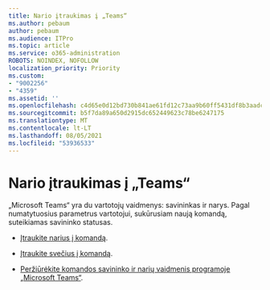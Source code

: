 ```yaml
---
title: Nario įtraukimas į „Teams“
ms.author: pebaum
author: pebaum
ms.audience: ITPro
ms.topic: article
ms.service: o365-administration
ROBOTS: NOINDEX, NOFOLLOW
localization_priority: Priority
ms.custom:
- "9002256"
- "4359"
ms.assetid: ''
ms.openlocfilehash: c4d65e0d12bd730b841ae61fd12c73aa9b60ff5431df8b3aadc9c5cead6d71f6
ms.sourcegitcommit: b5f7da89a650d2915dc652449623c78be6247175
ms.translationtype: MT
ms.contentlocale: lt-LT
ms.lasthandoff: 08/05/2021
ms.locfileid: "53936533"
---
```

# <a name="add-a-member-to-teams"></a>Nario įtraukimas į „Teams“

„Microsoft Teams“ yra du vartotojų vaidmenys: savininkas ir narys. Pagal numatytuosius parametrus vartotojui, sukūrusiam naują komandą, suteikiamas savininko statusas.

- [Įtraukite narius į komandą](https://support.office.com/article/add-members-to-a-team-in-teams-aff2249d-b456-4bc3-81e7-52327b6b38e9).

- [Įtraukite svečius į komandą](https://support.office.com/article/Add-guests-to-a-team-in-Teams-fccb4fa6-f864-4508-bdde-256e7384a14f).

- [Peržiūrėkite komandos savininko ir narių vaidmenis programoje „Microsoft Teams“](https://docs.microsoft.com/microsoftteams/assign-roles-permissions).
